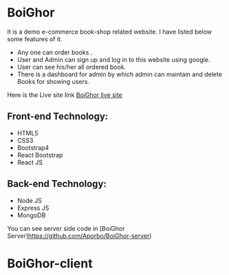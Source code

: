 # BoiGhor

It is a demo e-commerce book-shop related website. I have listed below some features of it. 

- Any one can order books .
- User and Admin can sign up and log in to this website using google.
- User can see his/her all ordered book. 
- There is a dashboard for admin by which admin can maintain and delete Books for showing users.  

Here is the Live site link [BoiGhor  live site ](https://boighor-da35b.web.app/)

## Front-end Technology: 
- HTML5
- CSS3
- Bootstrap4
- React Bootstrap
- React JS
## Back-end Technology: 
- Node JS
- Express JS
- MongoDB

You can see server side code in [BoiGhor Server]https://github.com/Aporbo/BoiGhor-server)
# BoiGhor-client
